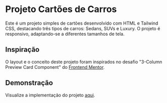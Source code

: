 # Projeto Cartões de Carros

Este é um projeto simples de cartões desenvolvido com HTML e Tailwind CSS, destacando três tipos de carros: Sedans, SUVs e Luxury. O projeto é responsivo, adaptando-se a diferentes tamanhos de tela.

## Inspiração

O layout e o conceito deste projeto foram inspirados no desafio "3-Column Preview Card Component" do [Frontend Mentor](https://www.frontendmentor.io/challenges/3column-preview-card-component-pH92eAR2-).
## Demonstração

Visualize a implementação do projeto [aqui](https://thierrycast.github.io/card-component/src).
